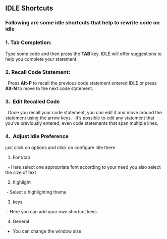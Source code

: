## IDLE Shortcuts

### Following are some idle shortcuts that help to rewrite code on idle


### 1. Tab Completion: 
Type some code and then press the **TAB** key. IDLE will offer suggestions to help you complete your statement.

### 2. Recall Code Statement: 

  Press **Alt-P** to recall the previous code statement entered IDLE or press **Alt-N** to move to the next code statement.

### 3.  Edit Recalled Code 

  Once you recall your code statement, you can edit it and move around the statement using the arrow keys.
  It’s possible to edit any statement that you’ve previously entered, even code statements that span multiple lines.

### 4.  Adjust Idle Preference 

just click on options and click on configure idle there
1. Font/tab

  - Here select one appropriate font according to your need you also select the size of text

2. highlight

 - Select a highlighting theme

3. keys 

 - Here you can add your own shortcut keys.

4. General 

- You can change the window size
